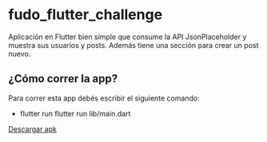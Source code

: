 # fudo_flutter_challenge

Aplicación en Flutter bien simple que consume la API JsonPlaceholder y muestra sus usuarios y posts. Además tiene una sección para crear un post nuevo.

## ¿Cómo correr la app?

Para correr esta app debés escribir el siguiente comando:
-  flutter run flutter run lib/main.dart

  [Descargar apk](https://drive.google.com/file/d/1yd2BNuXqL-rUiCwCyJ2CqidmjS0Nk-GO/view?usp=sharing)
